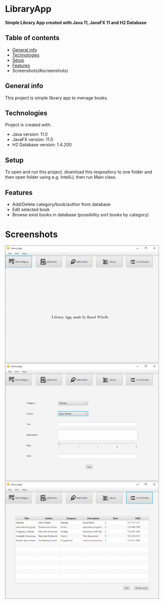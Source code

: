 # LibraryApp
**Simple Library App created with Java 11, JavaFX 11 and H2 Database**
## Table of contents
* [General info](#general-info)
* [Technologies](#technologies)
* [Setup](#setup)
* [Features](#features)
* Screenshots(#screenshots)

## General info
This project is simple library app to menage books.

## Technologies
Project is created with:
* Java version: 11.0
* JavaFX version: 11.0
* H2 Database version: 1.4.200

## Setup
To open and run this project, download this respository to one folder and then open folder using e.g. IntelliJ, then run Main class.

## Features
* Add/Delete category/book/author from database
* Edit selected book
* Browse exist books in database (possibility sort books by category)

# Screenshots
![Main screen](./images/mainScreen.PNG)
![Add book screen](./images/addBook.PNG)
![List of books screen](./images/booksView.PNG)
